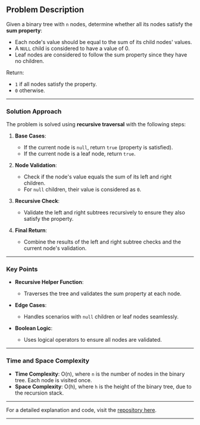 ## Problem Description  

Given a binary tree with `n` nodes, determine whether all its nodes satisfy the **sum property**:  
- Each node's value should be equal to the sum of its child nodes' values.  
- A `NULL` child is considered to have a value of 0.  
- Leaf nodes are considered to follow the sum property since they have no children.  

Return:  
- `1` if all nodes satisfy the property.  
- `0` otherwise.  

---  

### Solution Approach  

The problem is solved using **recursive traversal** with the following steps:  

1. **Base Cases**:  
   - If the current node is `null`, return `true` (property is satisfied).  
   - If the current node is a leaf node, return `true`.  

2. **Node Validation**:  
   - Check if the node's value equals the sum of its left and right children.  
   - For `null` children, their value is considered as `0`.  

3. **Recursive Check**:  
   - Validate the left and right subtrees recursively to ensure they also satisfy the property.  

4. **Final Return**:  
   - Combine the results of the left and right subtree checks and the current node's validation.  

---  

### Key Points  

- **Recursive Helper Function**:  
  - Traverses the tree and validates the sum property at each node.  

- **Edge Cases**:  
  - Handles scenarios with `null` children or leaf nodes seamlessly.  

- **Boolean Logic**:  
  - Uses logical operators to ensure all nodes are validated.  

---  

### Time and Space Complexity  

- **Time Complexity**: O(n), where `n` is the number of nodes in the binary tree. Each node is visited once.  
- **Space Complexity**: O(h), where `h` is the height of the binary tree, due to the recursion stack.  

---  

For a detailed explanation and code, visit the [repository here](https://www.geeksforgeeks.org/problems/children-sum-parent/1?utm_source=youtube&utm_medium=collab_striver_ytdescription&utm_campaign=hildren-sum-parent).  

---  
